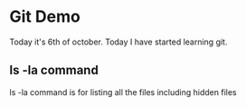 # Git Demo

Today it's 6th of october.
Today I have started learning git.

## ls -la command

ls -la command is for listing all the files including hidden files

